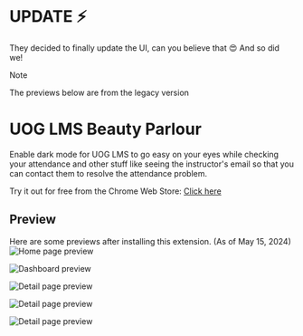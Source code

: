 # UPDATE ⚡️

They decided to finally update the UI, can you believe that 😍
And so did we!

> [!NOTE]
> The previews below are from the legacy version

# UOG LMS Beauty Parlour

Enable dark mode for UOG LMS to go easy on your eyes while checking your attendance and other stuff like seeing the instructor's email so that you can contact them to resolve the attendance problem.

Try it out for free from the Chrome Web Store: [Click here](https://chromewebstore.google.com/detail/uog-lms-beauty-parlour/heigejlnmahflfjljmcmepehpdnlohcg)

## Preview

Here are some previews after installing this extension. (As of May 15, 2024)
![Home page preview](https://lh3.googleusercontent.com/cZwQbwU6ve8umruFRe2WeAV8gz6DWHVKrq-KZsZnF2TR4PG-PApYLv-ibl4rGsAoXghq5NADD4DzWmD2UnX1hEJk=s1280-w1280-h800)

![Dashboard preview](https://lh3.googleusercontent.com/h9naZ-qVHjBkrU6z_S_erDYnW-JU7ATwS8qzNJjH5EHAth_jmIc7JfDnIksg9BlYWI8Of8dN6YMNwRn2hL7cqbD1=s1280-w1280-h800)

![Detail page preview](https://lh3.googleusercontent.com/_g8d6IqFpTA53zuzC1SBqv-mAqwX_g3eMox_cqDf3eQeOPRzGOF3tz3KZkj3zdVRYvzQrvJRJRkOXwkKT55JZi7XQw=s1280-w1280-h800)

![Detail page preview](https://media.licdn.com/dms/image/D4D22AQFAUgHvHW58sg/feedshare-shrink_1280/0/1718865049123?e=1721865600&v=beta&t=ZLneQfKaACC2jdnXQ3xyP-ptGAp3NFTCmYoTjl_IcRU)

![Detail page preview](https://media.licdn.com/dms/image/D4D22AQF8gRihLf7Lug/feedshare-shrink_1280/0/1718865049146?e=1721865600&v=beta&t=DYJqG3qayOjZkNuVdK6ZPJ-j5LUz-gae1hEuWX9GIEw)

